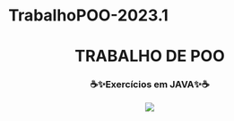 # TrabalhoPOO-2023.1
<h1 align="center">TRABALHO DE POO</h1>
<h3 align="center">☕✨Exercícios em JAVA✨☕</h3>


<div align=center>
<img src = "https://user-images.githubusercontent.com/124710521/224388297-6bda0d56-b708-4f19-b748-4090cca57e54.gif">
<div>
